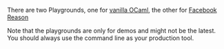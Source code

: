 There are two Playgrounds, one for [vanilla
OCaml](https:////bucklescript.github.io/bucklescript-playground), the
other for [Facebook
Reason](https:////bucklescript.github.io/bucklescript/reason-demo)

Note that the playgrounds are only for demos and might not be the
latest. You should always use the command line as your production tool.
